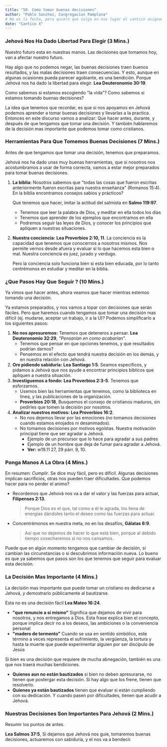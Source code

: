 ```yaml
---
title: "50. Como tomar buenas decisiones"
author: "Pablo Sanchez, Congregacion Pamplona"
# No es la fecha, pero quiero que salga en ese lugar el cantico asignado
date: "Cantico X"
---
```


<!--

Objetivo del discurso: Destacar la importancia de seguir los principios
bíblicos para tomar buenas decisiones.

Estructura del discurso:

1. Introducción
2. Antes de tomar una decisión
    * Conozcamos las herramientas que tenemos disponibles
    * No nos apresuremos
    * Busquemos la guía de Jehová en oración
    * Investiguemos a fondo
    * Analicemos nuestros motivos
3. Luego de tomar una decisión
4. La decisión más importante
5. Conclusión

-->

### Jehová Nos Ha Dado Libertad Para Elegir (3 Mins.)

Nuestro futuro esta en nuestras manos. Las decisiones que tomamos hoy, van a
afectar nuestro futuro.

Hay algo que no podemos negar, las buenas decisiones traen buenos resultados,
y las malas decisiones traen consecuencias. Y esto, aunque en algunas ocasiones
pueda parecer agobiante, es una bendición. Porque Jehová nos ha dado la
libertad para elegir. **Lea Deuteronomio 30:19**.

Como sabemos si estamos escogiendo "la vida"? Como sabemos si estamos tomando
buenas decisiones?

La idea que tenemos que recordar, es que si nos apoyamos en Jehová podemos
aprender a tomar buenas decisiones y llevarlas a la practica. Entonces en este
discurso vamos a analizar: Que hacer antes, durante, y después de que tengamos
que tomar una decisión. Y también hablaremos de la decisión mas importante que
podemos tomar como cristianos.

### Herramientas Para Que Tomemos Buenas Decisiones (7 Mins.)

Antes de que tengamos que tomar una decisión, tenemos que preparamos.

Jehová nos ha dado unas muy buenas herramientas, que si nosotros nos
acostumbramos a usar de forma correcta, vamos a estar mejor preparados para
tomar buenas decisiones.

1. **La biblia:** Nosotros sabemos que "todas las cosas que fueron escritas
   anteriormente fueron escritas para nuestra enseñanza" (Romanos 15:4). En la
   biblia encontramos consejos sabios y prácticos?

   Que tenemos que hacer, imitar la actitud del salmista en **Salmo 119:97**.
   * Tenemos que leer la palabra de Dios, y meditar en ella todos los días
   * Tenemos que aprender de los ejemplos que encontramos en ella
   * Podremos seguir las leyes de Dios, y conocer los principios que apliquen
     a nuestras situaciones.

2. **Nuestra conciencia:** **Lea Proverbios 2:10, 11**. La conciencia es la
   capacidad que tenemos que conocernos a nosotros mismos. Nos permite vernos
   desde afuera y evaluar si lo que hacemos esta bien o mal. Nuestra conciencia
   es juez, jurado y verdugo.

   Pero la conciencia solo funciona bien si esta bien educada, por lo tanto
   centrémonos en estudiar y meditar en la biblia.
    
### ¿Que Pasos Hay Que Seguir ? (10 Mins.)

Ya vimos que hacer antes, ahora veamos que hacer mientras estemos tomando una
decisión.

Ya estamos preparados, y nos vamos a topar con decisiones que serán fáciles.
Pero que haremos cuando tengamos que tomar una decisión mas difícil (ej.
mudarse, aceptar un trabajo, ir a la U)? Podemos simplificarlo a los siguientes
pasos:

1. **No nos apresuremos:** Tenemos que deteneros a pensar. **Lea Deuteronomio
   32:29**, *"Pensarían en como acabarían"*.
   * Tenemos que pensar en que opciones tenemos, y que resultados podrían
     darnos?
   * Pensemos en el efecto que tendrá nuestra decisión en los demás, y en
     nuestra relación con Jehová.
2. **Ore pidiendo sabiduría:** **Lea Santiago 1:5**. Seamos específicos, y
   pidamos a Jehová que nos ayude a encontrar principios bíblicos que apliquen
   a nuestra situación.
3. **Investiguemos a fondo:** **Lea Proverbios 2:3-5**. Tenemos que esforzarnos.
   * Usemos bien las herramientas que tenemos, como la biblioteca en linea, y
     las publicaciones de la organización.
   * **Proverbios 20:18**, Busquemos el consejo de cristianos maduros, sin
     pedirles que tomen la decisión por nosotros.
4. **Analizar nuestros motivos:** **Lea Proverbios 16:2**.
   * No nos dejemos llevar por las emociones (no tomamos decisiones cuando
     estamos enojados ni desanimados).
   * No tomamos decisiones por motivos egoístas. Nuestra motivación principal
     tiene que ser agradar a Jehová.
        * Ejemplo de un precursor que lo hace para agradar a sus padres
        * Ejemplo de un hombre que deja de fumar para agradar a Jehová.
        * **Ver:** w19.11 27, 29 párr. 9, 10.

### Ponga Manos A La Obra (4 Mins.)

En resumen: *Cumplir*. Se dice muy fácil, pero es difícil. Algunas decisiones
implican sacrificios, otras nos pueden traer dificultades. Que podemos hacer
para no perder el animo?

* Recordemos que Jehová nos va a dar el valor y las fuerzas para actuar,
  **Filipenses 2:13**.

  > Porque Dios es el que, tal como a él le agrada, los llena de energías
  > dándoles tanto el deseo como las fuerzas para actuar.

* Concentrémonos en nuestra meta, no en los desafíos, **Gálatas 6:9**.

  > Así que no dejemos de hacer lo que está bien, porque al debido tiempo
  > cosecharemos si no nos cansamos.

Puede que en algún momento tengamos que cambiar de decisión, si cambian las
circunstancias o si descubrimos información nueva. Lo bueno es que ya sabemos
que pasos son los que tenemos que seguir para evaluar esta decisión.

### La Decisión Mas Importante (4 Mins.)

La decisión mas importante que puede tomar un cristiano es dedicarse a Jehová,
y demostrarlo públicamente al bautizarse.

Esta no es una decisión fácil **Lea Mateo 16:24**.

* **"que renuncie a sí mismo"** Significa que dejamos de vivir para nosotros,
  y nos entregamos a Dios. Esta frase explica bien el concepto, porque implica
  decir no a los deseos, las ambiciones o la conveniencia personal
* **"madero de tormento"** Cuando se usa en sentido simbólico, este término
  a veces representa el sufrimiento, la vergüenza, la tortura y hasta la muerte
  que puede experimentar alguien por ser discípulo de Jesús

Si bien es una decisión que requiere de mucha abnegación, también es una que
nos traerá muchas bendiciones.

* **Quienes aun no están bautizados** si bien no deben apresurarse, no tienen
  que postergar esta decisión. Si hay algo que los frene, tienen que
  resolverlo.
* **Quienes ya están bautizados** tienen que evaluar si están cumpliendo con
  su dedicación. Y cuando pasen por dificultades, tienen que acudir a Jehová.
    
### Nuestras Decisiones Son Importantes Para Jehová (2 Mins.)

Resumir los puntos de antes.

**Lea Salmos 37:5**, Si dejamos que Jehová nos guíe, tomaremos buenas
decisiones, actuaremos con sabiduría, y el nos va a bendecir.
